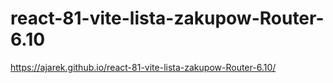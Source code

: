# react-81-vite-lista-zakupow-Router-6.10
https://ajarek.github.io/react-81-vite-lista-zakupow-Router-6.10/

